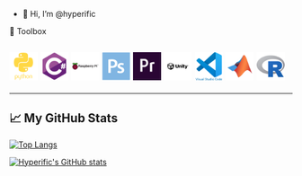 - 👋 Hi, I’m @hyperific

🧰 Toolbox

<img src="https://github.com/devicons/devicon/blob/master/icons/python/python-plain-wordmark.svg" alt="Python Logo" width="50" height="50"/> <img src="https://github.com/devicons/devicon/blob/master/icons/csharp/csharp-original.svg" alt="C# Logo" width="50" height="50"/> <img src="https://github.com/devicons/devicon/blob/master/icons/raspberrypi/raspberrypi-original-wordmark.svg" alt="Raspberry Pi Logo" width="50" height="50"/> <img src="https://github.com/devicons/devicon/blob/master/icons/photoshop/photoshop-plain.svg" alt="Photoshop Logo" width="50" height="50"/> <img src="https://github.com/devicons/devicon/blob/master/icons/premierepro/premierepro-plain.svg" alt="Premiere Pro Logo" width="50" height="50"/> <img src="https://github.com/devicons/devicon/blob/master/icons/unity/unity-original-wordmark.svg" alt="Unity Logo" width="50" height="50"/> <img src="https://github.com/devicons/devicon/blob/master/icons/vscode/vscode-original-wordmark.svg" alt="VS Code Logo" width="50" height="50"/> <img src="https://github.com/devicons/devicon/blob/master/icons/matlab/matlab-original.svg" alt="MATLAB Logo" width="50" height="50"/> <img src="https://github.com/devicons/devicon/blob/master/icons/r/r-original.svg" alt="R Logo" width="50" height="50" />
--------
--------

## &#x1f4c8; My GitHub Stats

[![Top Langs](https://github-readme-stats.vercel.app/api/top-langs/?username=hyperific&hide=java,html,css&theme=dark)](https://github.com/anuraghazra/github-readme-stats)

[![Hyperific's GitHub stats](https://github-readme-stats.vercel.app/api?username=hyperific&theme=dark)](https://github.com/anuraghazra/github-readme-stats)

